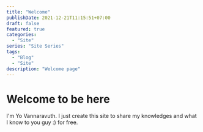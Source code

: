 ```yaml
---
title: "Welcome"
publishDate: 2021-12-21T11:15:51+07:00
draft: false
featured: true
categories:
  - "Site"
series: "Site Series"
tags:
  - "Blog"
  - "Site"
description: "Welcome page"
---
```


# Welcome to be here

I'm Yo Vannaravuth. I just create this site to share my knowledges and what I know to you guy :) for free.
